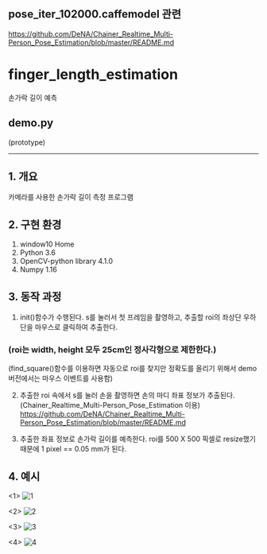 ## pose_iter_102000.caffemodel 관련

<https://github.com/DeNA/Chainer_Realtime_Multi-Person_Pose_Estimation/blob/master/README.md>

# finger_length_estimation
손가락 길이 예측

## demo.py
(prototype)
***

## 1. 개요

카메라를 사용한 손가락 길이 측정 프로그램

## 2. 구현 환경

1. window10 Home
2. Python 3.6
3. OpenCV-python library 4.1.0
4. Numpy 1.16


## 3. 동작 과정

1. init()함수가 수행된다. s를 눌러서 첫 프레임을 촬영하고, 추출할 roi의 좌상단 우하단을 마우스로 클릭하여 추출한다.  
### (roi는 width, height 모두 25cm인 정사각형으로 제한한다.)  
(find_square()함수를 이용하면 자동으로 roi를 찾지만 정확도를 올리기 위해서 demo버전에서는 마우스 이벤트를 사용함)  

2. 추출한 roi 속에서 s를 눌러 손을 촬영하면 손의 마디 좌표 정보가 추출된다.  
(Chainer_Realtime_Multi-Person_Pose_Estimation 이용)  
<https://github.com/DeNA/Chainer_Realtime_Multi-Person_Pose_Estimation/blob/master/README.md>

3. 추출한 좌표 정보로 손가락 길이를 예측한다. roi를 500 X 500 픽셀로 resize했기 때문에 1 pixel == 0.05 mm가 된다.


## 4. 예시
<1>
![1](https://user-images.githubusercontent.com/46870741/67832785-10299380-fb26-11e9-84ce-adc2602a998c.png)

<2>
![2](https://user-images.githubusercontent.com/46870741/67832786-10c22a00-fb26-11e9-9064-178a33d32f2a.png)

<3>
![3](https://user-images.githubusercontent.com/46870741/67832787-10c22a00-fb26-11e9-9576-02722d4ee5b5.png)

<4>
![4](https://user-images.githubusercontent.com/46870741/67832788-10c22a00-fb26-11e9-8503-5ceabfde8855.png)
